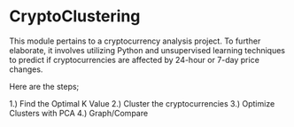 # CryptoClustering

This module pertains to a cryptocurrency analysis project. To further elaborate, it involves utilizing Python and unsupervised learning techniques to predict if cryptocurrencies are affected by 24-hour or 7-day price changes.

Here are the steps; 

1.) Find the Optimal K Value
2.) Cluster the cryptocurrencies
3.) Optimize Clusters with PCA
4.) Graph/Compare
